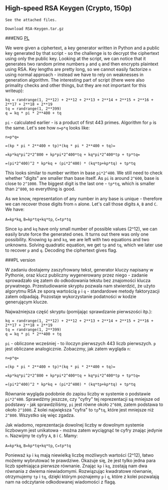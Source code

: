 ## High-speed RSA Keygen (Crypto, 150p)

    See the attached files.

    Download RSA-Keygen.tar.gz

###ENG
[PL](#pl-version)

We were given a ciphertext, a key generator written in Python and a public key generated by that script - so the challenge
is to decrypt the ciphertext using only the public key.
Looking at the script, we can notice that it generates two random prime numbers `p` and `q` and then encrypts plaintext
using RSA. Key lengths are pretty long, so we cannot easily factorize `n` using normal approach - instead we have to rely
on weaknesses in generation algorithm.
The interesting part of script (there were also primality checks and other things, but 
they are not important for this writeup):
```
kq = randrange(1, 2**12) + 2**12 + 2**13 + 2**14 + 2**15 + 2**16 + 2**17 + 2**18 + 2**19
tq = randrange(1, 2**399)
q = kq * pi * 2**400 + tq
```
`pi` - calculated earlier - is a product of first 443 primes.
Algorithm for `p` is the same. Let's see how `n=p*q` looks like:

`n=p*q=`

`=(kp * pi * 2**400 + tp)*(kq * pi * 2**400 + tq)=`

`=kp*kq*pi^2*2^800 + kp*pi*2^400*tq + kq*pi*2^400*tp + tp*tq=`

`=(pi*2^400)^2 * kp*kq + (pi*2^400) * (kq*tp+kp*tq) + tp*tq`

This looks similar to number written in base `pi*2^400`. We still need to check whether "digits" are smaller than base
itself. As `pi` is around `2^600`, base is close to `2^1000`. The biggest digit is the last one - `tp*tq`, which is 
smaller than `2^800`, so everything is good.

As we know, representation of any number in any base is unique - therefore we can recover those digits from `n` alone.
Let's call those digits `A`, `B` and `C`. We have:

`A=kp*kq`, `B=kp*tq+kq*tp`, `C=tp*tq`

Since `kp` and `kq` have only small number of possible values (2^12), we can easily brute force the generated ones.
It turns out there was only one possibility. Knowing `kp` and `kq`, we are left with two equations and two unknowns.
Solving quadratic equation, we get `tp` and `tq`, which we later use to recover `p` and `q`. Decoding the ciphertext
gives flag.


###PL version

W zadaniu dostajemy zaszyfrowany tekst, generator kluczy napisany w Pythonie, oraz klucz publiczny wygenerowany przez
niego - zadanie sprowadzało się zatem do odkodowania tekstu bez znajomości klucza prywatnego. Przestudiowanie
skryptu pozwala nam stwierdzić, że użyto algorytmu RSA ze sporą wartością `p` i `q` - standardowe metody faktoryzacji
zatem odpadają. Pozostaje wykorzystanie podatności w kodzie generującym klucze.

Najważniejsza część skryptu (pomijając sprawdzanie pierwszości itp.):
```
kq = randrange(1, 2**12) + 2**12 + 2**13 + 2**14 + 2**15 + 2**16 + 2**17 + 2**18 + 2**19
tq = randrange(1, 2**399)
q = kq * pi * 2**400 + tq
```
`pi` - obliczone wcześniej - to iloczyn pierwszych 443 liczb pierwszych.
`p` jest obliczane analogicznie. Zobaczmy, jak zatem wygląda `n`:

`n=p*q=`

`=(kp * pi * 2**400 + tp)*(kq * pi * 2**400 + tq)=`

`=kp*kq*pi^2*2^800 + kp*pi*2^400*tq + kq*pi*2^400*tp + tp*tq=`

`=(pi*2^400)^2 * kp*kq + (pi*2^400) * (kq*tp+kp*tq) + tp*tq`

Równanie wygląda podobnie do zapisu liczby w systemie o podstawie `pi*2^400`. Sprawdźmy jeszcze, czy "cyfry" tej 
reprezentacji są mniejsze od podstawy - jak sprawdziliśmy, `pi` jest równe około `2^600`, zatem podstawa to około
`2^1000`. Z kolei największa "cyfra" to `tp`*`tq`, które jest mniejsze niż `2^800`. Wszystko się więc zgadza.

Jak wiadomo, reprezentacja dowolnej liczby w dowolnym systemie liczbowym jest unikatowa - można zatem wyciągnąć te cyfry
znając jedynie `n`. Nazwijmy te cyfry `A`, `B` i `C`. Mamy:

`A=kp*kq`, `B=kp*tq+kq*tp`, `C=tp*tq`

Ponieważ `kp` i `kq` mają niewielką liczbę możliwych wartości (2^12), łatwo możemy wybrutować te prawdziwe. Okazuje się,
że jest tylko jedna para liczb spełniająca pierwsze równanie. Znając `kp` i `kq`, zostają nam dwa równania z dwiema
niewiadomymi. Rozwiązując kwadratowe równanie, otrzymujemy `tp` i `tq`, dzięki którym poznajemy `p` i `q`, które
z kolei pozwalają nam na odczytanie odkodowanej wiadomości z flagą.
